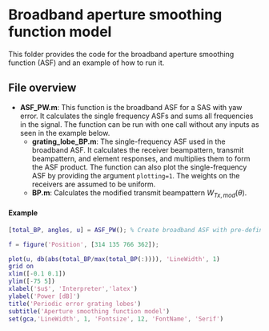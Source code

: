 # Broadband aperture smoothing function model

This folder provides the code for the broadband aperture smoothing function (ASF) and an example of how to run it.

## File overview

- **ASF_PW.m**: This function is the broadband ASF for a SAS with yaw error. It calculates the single frequency ASFs and sums all frequencies in the signal. The function can be run with one call without any inputs as seen in the example below.
    - **grating_lobe_BP.m**: The single-frequency ASF used in the broadband ASF. It calculates the receiver beampattern, transmit beampattern, and element responses, and multiplies them to form the ASF product. The function can also plot the single-frequency ASF by providing the argument `plotting=1`. The weights on the receivers are assumed to be uniform.
    - **BP.m**: Calculates the modified transmit beampattern $W_{Tx,mod}(\theta)$.

#### Example

```Matlab
[total_BP, angles, u] = ASF_PW(); % Create broadband ASF with pre-defined parameters

f = figure('Position', [314 135 766 362]);

plot(u, db(abs(total_BP/max(total_BP(:)))), 'LineWidth', 1)
grid on
xlim([-0.1 0.1])
ylim([-75 5])
xlabel('$u$', 'Interpreter','latex')
ylabel('Power [dB]')
title('Periodic error grating lobes')
subtitle('Aperture smoothing function model')
set(gca,'LineWidth', 1, 'Fontsize', 12, 'FontName', 'Serif')
```
